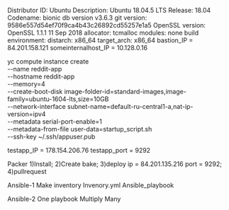 Distributor ID: Ubuntu
Description:    Ubuntu 18.04.5 LTS
Release:        18.04
Codename:       bionic
db version v3.6.3
git version: 9586e557d54ef70f9ca4b43c26892cd55257e1a5
OpenSSL version: OpenSSL 1.1.1  11 Sep 2018
allocator: tcmalloc
modules: none
build environment:
    distarch: x86_64
    target_arch: x86_64
bastion_IP = 84.201.158.121
someinternalhost_IP = 10.128.0.16

yc compute instance create \
  --name reddit-app \
  --hostname reddit-app \
  --memory=4 \
  --create-boot-disk image-folder-id=standard-images,image-family=ubuntu-1604-lts,size=10GB \
  --network-interface subnet-name=default-ru-central1-a,nat-ip-version=ipv4 \
  --metadata serial-port-enable=1 \
  --metadata-from-file user-data=startup_script.sh \
  --ssh-key ~/.ssh/appuser.pub

testapp_IP = 178.154.206.76
testapp_port = 9292

Packer 
1)Install;
2)Create bake;
3)deploy ip = 84.201.135.216 port = 9292;
4)pullrequest

Ansible-1
Make inventory
Invenory.yml
Ansible_playbook

Ansible-2
One playbook
Multiply
Many